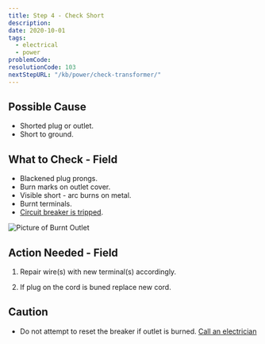```yaml
---
title: Step 4 - Check Short
description:
date: 2020-10-01
tags:
  - electrical
  - power
problemCode: 
resolutionCode: 103
nextStepURL: "/kb/power/check-transformer/"
---
```

## Possible Cause

- Shorted plug or outlet.
- Short to ground.

## What to Check - Field

- Blackened plug prongs.
- Burn marks on outlet cover.
- Visible short - arc burns on metal. 
- Burnt terminals.
- [Circuit breaker is tripped](/kb/power/check-circuit-breaker/).

![Picture of Burnt Outlet](/images/burnt_outlet.jpg)

## Action Needed - Field

1) Repair wire(s) with new terminal(s) accordingly.

2) If plug on the cord is buned replace new cord.

## Caution

- Do not attempt to reset the breaker if outlet is burned. [Call an electrician](/kb/power/needs-electrician/)
